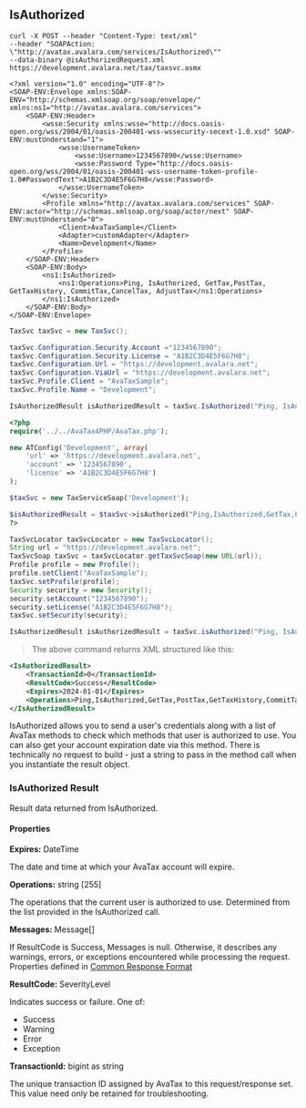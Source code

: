 ## IsAuthorized

```shell
curl -X POST --header "Content-Type: text/xml" 
--header "SOAPAction: \"http://avatax.avalara.com/services/IsAuthorized\"" 
--data-binary @isAuthorizedRequest.xml https://development.avalara.net/tax/taxsvc.asmx

<?xml version="1.0" encoding="UTF-8"?>
<SOAP-ENV:Envelope xmlns:SOAP-ENV="http://schemas.xmlsoap.org/soap/envelope/" xmlns:ns1="http://avatax.avalara.com/services">
    <SOAP-ENV:Header>
        <wsse:Security xmlns:wsse="http://docs.oasis-open.org/wss/2004/01/oasis-200401-wss-wssecurity-secext-1.0.xsd" SOAP-ENV:mustUnderstand="1">
            <wsse:UsernameToken>
                <wsse:Username>1234567890</wsse:Username>
                <wsse:Password Type="http://docs.oasis-open.org/wss/2004/01/oasis-200401-wss-username-token-profile-1.0#PasswordText">A1B2C3D4E5F6G7H8</wsse:Password>
            </wsse:UsernameToken>
        </wsse:Security>
        <Profile xmlns="http://avatax.avalara.com/services" SOAP-ENV:actor="http://schemas.xmlsoap.org/soap/actor/next" SOAP-ENV:mustUnderstand="0">
            <Client>AvaTaxSample</Client>
            <Adapter>customAdapter</Adapter>
            <Name>Development</Name>
        </Profile>
    </SOAP-ENV:Header>
    <SOAP-ENV:Body>
        <ns1:IsAuthorized>
            <ns1:Operations>Ping, IsAuthorized, GetTax,PostTax, GetTaxHistory, CommitTax,CancelTax, AdjustTax</ns1:Operations>
        </ns1:IsAuthorized>
    </SOAP-ENV:Body>
</SOAP-ENV:Envelope>

```

```csharp
TaxSvc taxSvc = new TaxSvc();

taxSvc.Configuration.Security.Account ="1234567890";
taxSvc.Configuration.Security.License = "A1B2C3D4E5F6G7H8";
taxSvc.Configuration.Url = "https://development.avalara.net";
taxSvc.Configuration.ViaUrl = "https://development.avalara.net";
taxSvc.Profile.Client = "AvaTaxSample";
taxSvc.Profile.Name = "Development";

IsAuthorizedResult isAuthorizedResult = taxSvc.IsAuthorized("Ping, IsAuthorized, GetTax,PostTax, GetTaxHistory, CommitTax,CancelTax, AdjustTax");
```

```php
<?php
require('../../AvaTax4PHP/AvaTax.php');

new ATConfig('Development', array(
    'url' => 'https://development.avalara.net',
    'account' => '1234567890',
    'license' => 'A1B2C3D4E5F6G7H8')
);

$taxSvc = new TaxServiceSoap('Development');

$isAuthorizedResult = $taxSvc->isAuthorized("Ping,IsAuthorized,GetTax,PostTax,GetTaxHistory,CommitTax,CancelTax,AdjustTax");	
?>
```

```java
TaxSvcLocator taxSvcLocator = new TaxSvcLocator();
String url = "https://development.avalara.net";
TaxSvcSoap taxSvc = taxSvcLocator.getTaxSvcSoap(new URL(url));
Profile profile = new Profile();
profile.setClient("AvaTaxSample");
taxSvc.setProfile(profile);
Security security = new Security();
security.setAccount("1234567890");
security.setLicense("A1B2C3D4E5F6G7H8");
taxSvc.setSecurity(security);

IsAuthorizedResult isAuthorizedResult = taxSvc.isAuthorized("Ping, IsAuthorized,GetTax, PostTax, GetTaxHistory, CommitTax, CancelTax, AdjustTax");
```

> The above command returns XML structured like this:

```xml
<IsAuthorizedResult>
    <TransactionId>0</TransactionId>
    <ResultCode>Success</ResultCode>
    <Expires>2024-01-01</Expires>
    <Operations>Ping,IsAuthorized,GetTax,PostTax,GetTaxHistory,CommitTax,CancelTax,AdjustTax</Operations>
</IsAuthorizedResult>
```

IsAuthorized allows you to send a user's credentials along with a list of AvaTax methods to check which methods that user is authorized to use. You can also get your account expiration date via this method. There is technically no request to build - just a string to pass in the method call when you instantiate the result object.

### IsAuthorized Result

Result data returned from IsAuthorized.

#### Properties

**Expires:** DateTime

The date and time at which your AvaTax account will expire.

**Operations:** string [255]

The operations that the current user is authorized to use. Determined from the list provided in the IsAuthorized call.

**Messages:** Message[]

If ResultCode is Success, Messages is null. Otherwise, it describes any warnings, errors, or exceptions encountered while processing the request. Properties defined in <a title="Common Response Format" href="http://developer.avalara.com/api-docs/soap/shared-formats-and-methods#CommonResponseFormat" target="_parent">Common Response Format</a>

**ResultCode:** SeverityLevel

Indicates success or failure. One of:

* Success
* Warning
* Error
* Exception

**TransactionId:** bigint as string

The unique transaction ID assigned by AvaTax to this request/response set. This value need only be retained for troubleshooting.
